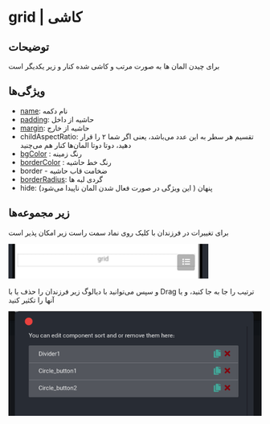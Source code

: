 # grid | کاشی


## توضیحات

برای چیدن المان ها به صورت مرتب و کاشی شده کنار و زیر یکدیگر است

## ویژگی‌ها

-  [name](/fa/properties/name.md): نام دکمه
- [padding](/fa/properties/padding.md): حاشیه از داخل
- [margin](/fa/properties/margin.md): حاشیه از خارج
- childAspectRatio: تقسیم هر سطر به این عدد می‌باشد،
  یعنی اگر شما ۲ را قرار دهید، دوتا دوتا المان‌ها کنار هم می‌چنید
- [bgColor](/fa/properties/color.md) : رنگ زمینه
- [borderColor](/fa/properties/color.md) : رنگ خط حاشیه
- border - ضخامت قاب حاشیه
- [borderRadius](fa/properties/borderRadius.md): گردی لبه ها
- hide: پنهان ( این ویژگی در صورت فعال شدن المان ناپیدا می‌شود)

##  زیر مجموعه‌ها

برای تغییرات در فرزندان با کلیک روی نماد سمت راست زیر امکان پذیر است

![alt text](/assets/images/properties/grid.png)

و سپس می‌توانید با دیالوگ زیر فرزندان را حذف یا با Drag ترتیب را جا به جا کنید، و یا آنها را تکثیر کنید

![alt text](/assets/images/properties/children.png)

